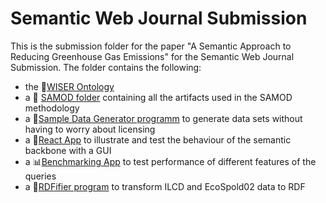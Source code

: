 # Semantic Web Journal Submission
This is the submission folder for the paper "A Semantic Approach to Reducing Greenhouse Gas Emissions" for the Semantic Web Journal Submission.
The folder contains the following:
- the :open_file_folder:[WISER Ontology](Ontologies/WISEROntology)
- a :open_file_folder: [SAMOD folder](SAMOD) containing all the artifacts used in the SAMOD methodology 
- a :page_facing_up:[Sample Data Generator programm](SampleDataGenerator/dataGenerator.py) to generate data sets without having to worry about licensing
- a :open_file_folder:[React App](GUI) to illustrate and test the behaviour of the semantic backbone with a GUI
- a :bar_chart:[Benchmarking App](Benchmarking) to test performance of different features of the queries
- a :page_facing_up:[RDFifier program](RDFifier) to transform ILCD and EcoSpold02 data to RDF

